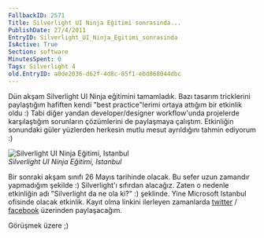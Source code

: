 ```yaml
---
FallbackID: 2571
Title: Silverlight UI Ninja Eğitimi sonrasında...
PublishDate: 27/4/2011
EntryID: Silverlight_UI_Ninja_Egitimi_sonrasinda
IsActive: True
Section: software
MinutesSpent: 0
Tags: Silverlight 4
old.EntryID: a0de2036-d62f-4d8c-85f1-ebd868044dbc
---
```

Dün akşam Silverlight UI Ninja eğitimini tamamladık. Bazı tasarım
tricklerini paylaştığım hafiften kendi "best practice"lerimi ortaya
attığım bir etkinlik oldu :) Tabi diğer yandan developer/designer
workflow'unda projelerde karşılaştığım sorunların çözümlerini de
paylaşmaya çalıştım. Etkinliğin sonundaki güler yüzlerden herkesin mutlu
mesut ayrıldığını tahmin ediyorum :)

![Silverlight UI Ninja Eğitimi,
Istanbul](media/Silverlight_UI_Ninja_Egitimi_sonrasinda/27042011_1.jpg)\
*Silverlight UI Ninja Eğitimi, Istanbul*

Bir sonraki akşam sınıfı 26 Mayıs tarihinde olacak. Bu sefer uzun
zamandır yapmadığım şekilde :) Silverlight'ı sıfırdan alacağız. Zaten o
nedenle etkinliğin adı "Silverlight da ne ola ki?" :) şeklinde. Yine
Microsoft Istanbul ofisinde olacak etkinlik. Kayıt olma linkini
ilerleyen zamanlarda [twitter](http://www.twitter.com/daronyondem) /
[facebook](http://www.facebook.com/daronyondemtr) üzerinden
paylaşacağım.

Görüşmek üzere ;)


